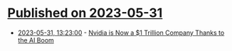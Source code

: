 # [Published on 2023-05-31](index.md)

* [2023-05-31, 13:23:00](https://soylentnews.org/article.pl?sid=23/05/30/1734256&from=rss) - [Nvidia is Now a $1 Trillion Company Thanks to the AI Boom](https://soylentnews.org/article.pl?sid=23/05/30/1734256&from=rss)
